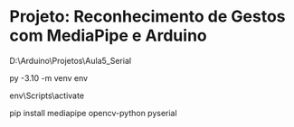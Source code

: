 # Projeto: Reconhecimento de Gestos com MediaPipe e Arduino

D:\Arduino\Projetos\Aula5_Serial

py -3.10 -m venv env

env\Scripts\activate

pip install mediapipe opencv-python pyserial


